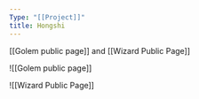 ```yaml
---
Type: "[[Project]]"
title: Hongshi
---
```

[[Golem public page]] and [[Wizard Public Page]]


![[Golem public page]]

![[Wizard Public Page]]